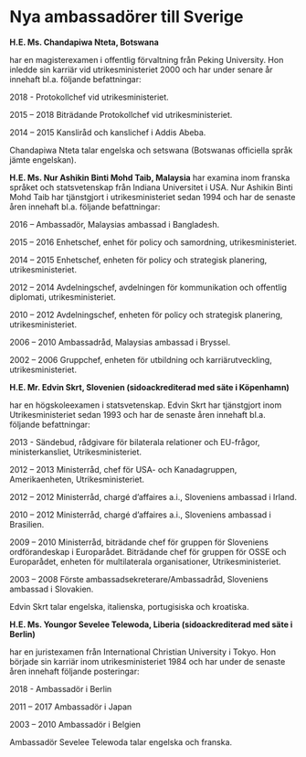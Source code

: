 # Nya ambassadörer till Sverige

**H.E. Ms. Chandapiwa Nteta, Botswana**

har en magisterexamen i offentlig förvaltning från Peking University. Hon inledde sin karriär vid utrikesministeriet 2000 och har under senare år innehaft bl.a. följande befattningar:

2018 - Protokollchef vid utrikesministeriet.

2015 – 2018 Biträdande Protokollchef vid utrikesministeriet.

2014 – 2015 Kansliråd och kanslichef i Addis Abeba.

Chandapiwa Nteta talar engelska och setswana (Botswanas officiella språk jämte engelskan).

**H.E. Ms. Nur Ashikin Binti Mohd Taib, Malaysia**
har examina inom franska språket och statsvetenskap från Indiana Universitet i USA. Nur Ashikin Binti Mohd Taib har tjänstgjort i utrikesministeriet sedan 1994 och har de senaste åren innehaft bl.a. följande befattningar:

2016 – Ambassadör, Malaysias ambassad i Bangladesh.

2015 – 2016 Enhetschef, enhet för policy och samordning, utrikesministeriet.

2014 – 2015 Enhetschef, enheten för policy och strategisk planering, utrikesministeriet.

2012 – 2014 Avdelningschef, avdelningen för kommunikation och offentlig diplomati, utrikesministeriet.

2010 – 2012 Avdelningschef, enheten för policy och strategisk planering, utrikesministeriet.

2006 – 2010 Ambassadråd, Malaysias ambassad i Bryssel.

2002 – 2006 Gruppchef, enheten för utbildning och karriärutveckling, utrikesministeriet.

**H.E. Mr. Edvin Skrt, Slovenien (sidoackrediterad med säte i Köpenhamn)**

har en högskoleexamen i statsvetenskap. Edvin Skrt har tjänstgjort inom Utrikesministeriet sedan 1993 och har de senaste åren innehaft bl.a. följande befattningar:

2013 - Sändebud, rådgivare för bilaterala relationer och EU-frågor, ministerkansliet, Utrikesministeriet.

2012 – 2013 Ministerråd, chef för USA- och Kanadagruppen, Amerikaenheten, Utrikesministeriet.

2012 – 2012 Ministerråd, chargé d’affaires a.i., Sloveniens ambassad i Irland.

2010 – 2012 Ministerråd, chargé d’affaires a.i., Sloveniens ambassad i Brasilien.

2009 – 2010 Ministerråd, biträdande chef för gruppen för Sloveniens ordförandeskap i Europarådet.
Biträdande chef för gruppen för OSSE och Europarådet, enheten för multilaterala organisationer, Utrikesministeriet.

2003 – 2008 Förste ambassadsekreterare/Ambassadråd, Sloveniens ambassad i Slovakien.

Edvin Skrt talar engelska, italienska, portugisiska och kroatiska.

**H.E. Ms. Youngor Sevelee Telewoda, Liberia (sidoackrediterad med säte i Berlin)**

har en juristexamen från International Christian University i Tokyo. Hon började sin karriär inom utrikesministeriet 1984 och har under de senaste åren innehaft följande posteringar:

2018 - Ambassadör i Berlin

2011 – 2017 Ambassadör i Japan

2003 – 2010 Ambassadör i Belgien

Ambassadör Sevelee Telewoda talar engelska och franska.
